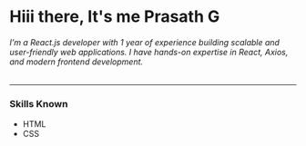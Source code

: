 # Hiii there, It's me Prasath G
###### I’m a React.js developer with 1 year of experience building scalable and user-friendly web applications. I have hands-on expertise in React, Axios, and modern frontend development.

---
### Skills Known
- HTML
- CSS

